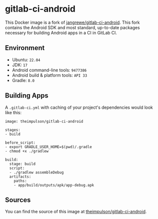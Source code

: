 # gitlab-ci-android

This Docker image is a fork of [jangrewe/gitlab-ci-android](https://github.com/jangrewe/gitlab-ci-android). This fork contains the Android SDK and most standard, up-to-date packages necessary for building Android apps in a CI in GitLab CI.

## Environment

- Ubuntu: `22.04`
- JDK: `17`
- Android command-line tools: `9477386`
- Android build & platform tools: `API 33`
- Gradle: `8.0`

## Building Apps

A `.gitlab-ci.yml` with caching of your project's dependencies would look like this:

```
image: theimpulson/gitlab-ci-android

stages:
- build

before_script:
- export GRADLE_USER_HOME=$(pwd)/.gradle
- chmod +x ./gradlew

build:
  stage: build
  script:
  - ./gradlew assembleDebug
  artifacts:
    paths:
    - app/build/outputs/apk/app-debug.apk
```

## Sources

You can find the source of this image at [theimpulson/gitlab-ci-android](https://gitlab.com/theimpulson/gitlab-ci-android).
